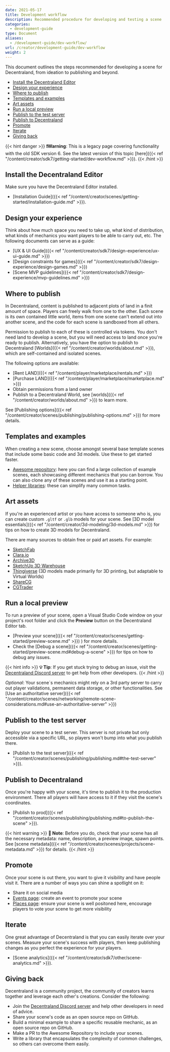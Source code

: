 ```yaml
---
date: 2021-05-17
title: Development workflow
description: Recommended procedure for developing and testing a scene
categories:
  - development-guide
type: Document
aliases:
  - /development-guide/dev-workflow/
url: /creator/development-guide/dev-workflow
weight: 2
---
```


This document outlines the steps recommended for developing a scene for Decentraland, from ideation to publishing and beyond.

<!-- diagram? icons? -->

- [Install the Decentraland Editor](#install-the-decentraland-editor)
- [Design your experience](#design-your-experience)
- [Where to publish](#where-to-publish)
- [Templates and examples](#templates-and-examples)
- [Art assets](#art-assets)
- [Run a local preview](#run-a-local-preview)
- [Publish to the test server](#publish-to-the-test-server)
- [Publish to Decentraland](#publish-to-decentraland)
- [Promote](#promote)
- [Iterate](#iterate)
- [Giving back](#giving-back)

{{< hint danger >}}
**❗Warning**: This is a legacy page covering functionality with the old SDK version 6. See the latest version of this topic [here]({{< ref "/content/creator/sdk7/getting-started/dev-workflow.md" >}}).
{{< /hint >}}

## Install the Decentraland Editor

Make sure you have the Decentraland Editor installed.

- [Installation Guide]({{< ref "/content/creator/scenes/getting-started/installation-guide.md" >}}).

## Design your experience

Think about how much space you need to take up, what kind of distribution, what kinds of mechanics you want players to be able to carry out, etc. The following documents can serve as a guide:

- [UX & UI Guide]({{< ref "/content/creator/sdk7/design-experience/ux-ui-guide.md" >}})
- [Design constraints for games]({{< ref "/content/creator/sdk7/design-experience/design-games.md" >}})
- [Scene MVP guidelines]({{< ref "/content/creator/sdk7/design-experience/mvp-guidelines.md" >}})

## Where to publish

In Decentraland, content is published to adjacent plots of land in a finit amount of space. Players can freely walk from one to the other. Each scene is its own contained little world, items from one scene can't extend out into another scene, and the code for each scene is sandboxed from all others.

Permission to publish to each of these is controlled via tokens. You don't need land to develop a scene, but you will need access to land once you're ready to publish. Alternatively, you have the option to publish to Decentraland [Worlds]({{< ref "/content/creator/worlds/about.md" >}}), which are self-contained and isolated scenes.

The following options are available:

- [Rent LAND]({{< ref "/content/player/marketplace/rentals.md" >}})
- [Purchase LAND]({{< ref "/content/player/marketplace/marketplace.md" >}})
- Obtain permissions from a land owner
- Publish to a Decentraland World, see [worlds]({{< ref "/content/creator/worlds/about.md" >}}) to learn more.

See [Publishing options]({{< ref "/content/creator/scenes/publishing/publishing-options.md" >}}) for more details.

## Templates and examples

When creating a new scene, choose amongst several base template scenes that include some basic code and 3d models. Use these to get started faster.

- [Awesome repository](https://github.com/decentraland-scenes/Awesome-Repository): here you can find a large collection of example scenes, each showcasing different mechanics that you can borrow. You can also clone any of these scenes and use it as a starting point.
- [Helper libraries](https://github.com/decentraland-scenes/Awesome-Repository#Libraries): these can simplify many common tasks.

## Art assets

If you're an experienced artist or you have access to someone who is, you can create custom `.gltf` or `.glb` models for your scene. See [3D model essentials]({{< ref "/content/creator/3d-modeling/3d-models.md" >}}) for tips on how to create 3D models for Decentraland.

There are many sources to obtain free or paid art assets. For example:

- [SketchFab](https://sketchfab.com/)
- [Clara.io](https://clara.io/)
- [Archive3D](https://archive3d.net/)
- [SketchUp 3D Warehouse](https://3dwarehouse.sketchup.com/)
- [Thingiverse](https://www.thingiverse.com/) (3D models made primarily for 3D printing, but adaptable to Virtual Worlds)
- [ShareCG](https://www.sharecg.com/)
- [CGTrader](https://CGTrader.com)

## Run a local preview

To run a preview of your scene, open a Visual Studio Code window on your project's root folder and click the **Preview** button on the Decentraland Editor tab.

- [Preview your scene]({{< ref "/content/creator/scenes/getting-started/preview-scene.md" >}}) ) for more details.
- Check the [Debug a scene]({{< ref "/content/creator/scenes/getting-started/preview-scene.md#debug-a-scene" >}}) for tips on how to debug any issues.

{{< hint info >}}
**💡 Tip**: If you get stuck trying to debug an issue, visit the [Decentraland Discord server](https://dcl.gg/discord) to get help from other developers.
{{< /hint >}}

_Optional_: Your scene`s mechanics might rely on a 3rd party server to carry out player validations, permanent data storage, or other functionalities. See [Use an authoritative server]({{< ref "/content/creator/scenes/networking/remote-scene-considerations.md#use-an-authoritative-server" >}})

## Publish to the test server

Deploy your scene to a test server. This server is not private but only accessible via a specific URL, so players won't bump into what you publish there.

- [Publish to the test server]({{< ref "/content/creator/scenes/publishing/publishing.md#the-test-server" >}}).

## Publish to Decentraland

Once you're happy with your scene, it's time to publish it to the production environment. There all players will have access to it if they visit the scene's coordinates.

- [Publish to prod]({{< ref "/content/creator/scenes/publishing/publishing.md#to-publish-the-scene" >}}).

{{< hint warning >}}
**📔 Note**: Before you do, check that your scene has all the necessary metadata: name, description, a preview image, spawn points. See [scene metadata]({{< ref "/content/creator/scenes/projects/scene-metadata.md" >}}) for details.
{{< /hint >}}

## Promote

Once your scene is out there, you want to give it visibility and have people visit it. There are a number of ways you can shine a spotlight on it:

- Share it on social media
- [Events page](https://events.decentraland.org/en/): create an event to promote your scene
- [Places page](https://places.decentraland.org/): ensure your scene is well positoned here, encourage players to vote your scene to get more visibility

<!-- - Make a proposal in the DAO to mark your scene as a [Point Of Interest (POI)]({{< ref "/content/player/dao/dao-userguide.md#binding-proposals" >}}) -->

## Iterate

One great advantage of Decentraland is that you can easily iterate over your scenes. Measure your scene's success with players, then keep publishing changes as you perfect the experience for your players.

- [Scene analytics]({{< ref "/content/creator/sdk7/other/scene-analytics.md" >}}).

## Giving back

Decentraland is a community project, the community of creators learns together and leverage each other's creations. Consider the following:

- Join the [Decentraland Discord server](https://dcl.gg/discord) and help other developers in need of advice.
- Share your scene's code as an open source repo on GitHub.
- Build a minimal example to share a specific reusable mechanic, as an open source repo on GitHub.
- Make a PR to the Awesome Repository to include your scenes.
- Write a library that encapsulates the complexity of common challenges, so others can overcome them easily.
